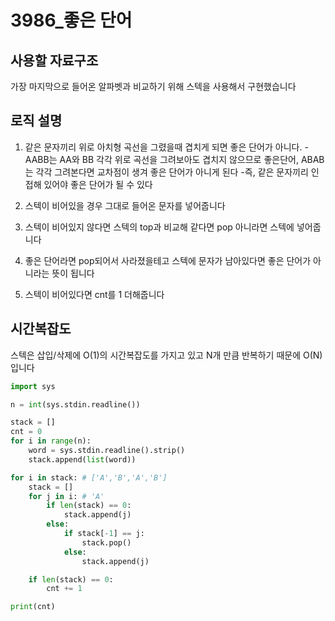 # 3986_좋은 단어

## 사용할 자료구조
가장 마지막으로 들어온 알파벳과 비교하기 위해 스텍을 사용해서 구현했습니다

## **로직 설명**
1. 같은 문자끼리 위로 아치형 곡선을 그렸을때 겹치게 되면 좋은 단어가 아니다.
-AABB는 AA와 BB 각각 위로 곡선을 그려보아도 겹치지 않으므로 좋은단어, ABAB는 각각 그려본다면 교차점이 생겨 좋은 단어가 아니게 된다
-즉, 같은 문자끼리 인접해 있어야 좋은 단어가 될 수 있다

2. 스텍이 비어있을 경우 그대로 들어온 문자를 넣어줍니다

3. 스텍이 비어있지 않다면 스텍의 top과 비교해 같다면 pop 아니라면 스텍에 넣어줍니다

4. 좋은 단어라면 pop되어서 사라졌을테고 스텍에 문자가 남아있다면 좋은 단어가 아니라는 뜻이 됩니다

5. 스텍이 비어있다면 cnt를 1 더해줍니다

## **시간복잡도**

스텍은 삽입/삭제에 O(1)의 시간복잡도를 가지고 있고 N개 만큼 반복하기 때문에 O(N)입니다

```python
import sys

n = int(sys.stdin.readline())

stack = []
cnt = 0
for i in range(n):
    word = sys.stdin.readline().strip()
    stack.append(list(word)) 

for i in stack: # ['A','B','A','B']
    stack = []
    for j in i: # 'A'
        if len(stack) == 0:
            stack.append(j)
        else:
            if stack[-1] == j:
                stack.pop()
            else:
                stack.append(j)

    if len(stack) == 0:
        cnt += 1

print(cnt)